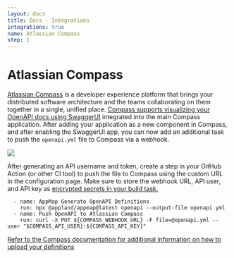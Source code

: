 ```yaml
---
layout: docs
title: Docs - Integrations
integrations: true
name: Atlassian Compass
step: 1
---
```


# Atlassian Compass

[Atlassian Compass](https://www.atlassian.com/software/compass) is a developer experience platform that brings your distributed software architecture and the teams collaborating on them together in a single, unified place. [Compass supports visualizing your OpenAPI docs using SwaggerUI](https://community.atlassian.com/t5/Compass-Alpha-articles/Visualize-your-APIs-in-Compass-with-Swagger-UI/ba-p/1814790) integrated into the main Compass application. After adding your application as a new component in Compass, and after enabling the SwaggerUI app, you can now add an additional task to push the `openapi.yml` file to Compass via a webhook. 

<img class="video-screenshot" src="/assets/img/compass-swagger-ui-config.webp"/> 

After generating an API username and token, create a step in your GitHub Action (or other CI tool) to push the file to Compass using the custom URL in the configuration page. Make sure to store the webhook URL, API user, and API key as [encrypted secrets in your build task.](https://docs.github.com/en/actions/security-guides/encrypted-secrets)

```
  - name: AppMap Generate OpenAPI Definitions
    run: npx @appland/appmap@latest openapi --output-file openapi.yml
  - name: Push OpenAPI to Atlassian Compass
    run: curl -X PUT ${COMPASS_WEBHOOK_URL} -F file=@openapi.yml --user "$COMPASS_API_USER}:${COMPASS_API_KEY}"
```

[Refer to the Compass documentation for additional information on how to upload your definitions](https://community.atlassian.com/t5/Compass-Alpha-articles/Visualize-your-APIs-in-Compass-with-Swagger-UI/ba-p/1814790)
